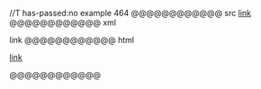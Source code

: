 //T has-passed:no
example 464
@@@@@@@@@@@@ src
[link](\(foo\))
@@@@@@@@@@@@ xml
<?xml version="1.0" encoding="UTF-8"?>
<!DOCTYPE document SYSTEM "CommonMark.dtd">
<document xmlns="http://commonmark.org/xml/1.0">
  <paragraph>
    <link destination="(foo)" title="">
      <text>link</text>
    </link>
  </paragraph>
</document>
@@@@@@@@@@@@ html
<p><a href="(foo)">link</a></p>
@@@@@@@@@@@@
